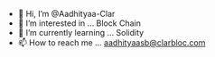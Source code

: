 - 👋 Hi, I’m @Aadhityaa-Clar
- 👀 I’m interested in ... Block Chain
- 🌱 I’m currently learning ... Solidity 
- 📫 How to reach me ... aadhityaasb@clarbloc.com

<!---
Aadhityaa-Clar/Aadhityaa-Clar is a ✨ special ✨ repository because its `README.md` (this file) appears on your GitHub profile.
You can click the Preview link to take a look at your changes.
--->
